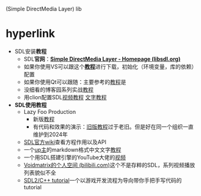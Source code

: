 (Simple DirectMedia Layer) lib
# hyperlink
- SDL安装**教程**
	- SDL**官网**：**[Simple DirectMedia Layer - Homepage (libsdl.org)](https://www.libsdl.org/)**
	- 如果你使用VS可以跟这个[**教程**](https://blog.csdn.net/qq_72157449/article/details/130490332)进行下载，初始化（环境变量，库的依赖）配置
	- 如果你使用Qt可以跟随：主要参考的[教程](https://blog.csdn.net/m0_58311374/article/details/133410449)是
	- 没细看的博客园系列实战[教程](https://www.cnblogs.com/renhui/p/10466773.html)
 	- 用clion配置SDL[视频教程](https://www.bilibili.com/video/BV1w841157uD/?spm_id_from=333.880.my_history.page.click&vd_source=0b1e0779f26f0074a8d8a6fac88fc43f) [文字教程](https://jacckx.me/2021/03/12/Windows_CLion_SDL2/)
- **SDL使用教程**
	- Lazy Foo Production
		-  新版[教程](https://lazyfoo.net/tutorials/SDL/index.php)
		- 有代码和效果的演示：[旧版教程](https://tjumyk.github.io/sdl-tutorial-cn/contents.html)过于老旧。但是好在同一个组织一直维护到2024年
	- [SDL官方wiki](https://wiki.libsdl.org/SDL3/APIByCategory)查看方程作用以及API
	- 一个[up主](https://www.bilibili.com/video/BV14F411676X?p=3&spm_id_from=pageDriver&vd_source=113cb04caaabeca910d6d5580d23d578)的markdown格式中文文字[教程](https://gitee.com/unlimited13/cpp/blob/master/SDL/SDL.md#%E6%B8%B2%E6%9F%93%E5%99%A8%E5%88%9B%E5%BB%BA%E4%B8%8E%E6%B8%85%E5%B1%8F)
	- 一个用SDL搭建引擎的YouTube大佬的[视频](https://www.bilibili.com/video/BV12b421H7cx?p=7&vd_source=113cb04caaabeca910d6d5580d23d578)
	- [Voidmatrix的个人空间 (bilibili.com)](https://space.bilibili.com/25864506)这个不是存粹的SDL，系列视频播放列表貌似不全
 	- [SDL2/C++ tutorial](https://www.youtube.com/watch?v=QQzAHcojEKg&list=PLhfAbcv9cehhkG7ZQK0nfIGJC_C-wSLrx)一个以游戏开发流程为导向带你手把手写代码的tutorial
